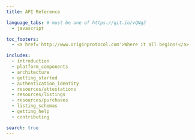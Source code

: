 ```yaml
---
title: API Reference

language_tabs: # must be one of https://git.io/vQNgJ
  - javascript

toc_footers:
  - <a href='http://www.originprotocol.com'>Where it all begins!</a>

includes:
  - introduction
  - platform_components
  - architecture
  - getting_started
  - authentication_identity
  - resources/attestations
  - resources/listings
  - resources/purchases
  - listing_schemas
  - getting_help
  - contributing

search: true
---
```

